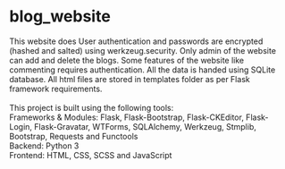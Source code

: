 # blog_website
This website does User authentication and passwords are encrypted (hashed and salted) using werkzeug.security. Only admin of the website can add and delete the blogs. Some features of the website like commenting requires authentication. All the data is handed using SQLite database. All html files are stored in templates folder as per Flask framework requirements.
<br>
<br>
This project is built using the following tools:
<br>
Frameworks & Modules: Flask, Flask-Bootstrap, Flask-CKEditor, Flask-Login, Flask-Gravatar, WTForms, SQLAlchemy, Werkzeug, Stmplib, Bootstrap, Requests and Functools
<br>
Backend: Python 3
<br>
Frontend: HTML, CSS, SCSS and JavaScript
